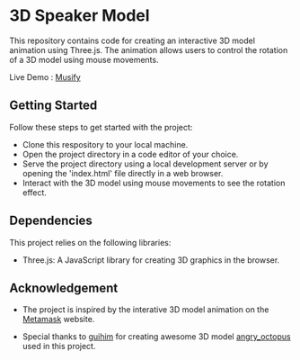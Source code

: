 # 3D Speaker Model

This repository contains code for creating an interactive 3D model animation using Three.js. The animation allows users to control the rotation of a 3D model using mouse movements.

Live Demo : [Musify](https://grahanam.github.io/ThreeJs-Examples/Emogus/index.html)

## Getting Started

Follow these steps to get started with the project:

- Clone this respository to your local machine.
- Open the project directory in a code editor of your choice.
- Serve the project directory using a local development server or by opening the 'index.html' file directly in a web browser.
- Interact with the 3D model using mouse movements to see the rotation effect.

## Dependencies 

This project relies on the following libraries:

- Three.js: A JavaScript library for creating 3D graphics in the browser.


## Acknowledgement

- The project is inspired by the interative 3D model animation on the [Metamask](https://metamask.io/) website.

- Special thanks to [guihim](https://sketchfab.com/guihim) for creating awesome 3D model [angry_octopus](https://sketchfab.com/3d-models/angry-octopus-82696447156d4e068edd5c9a2bb6d49a) used in this project.


